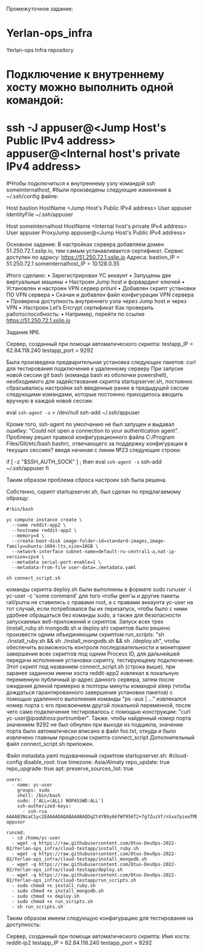 Промежуточное задание:
# Yerlan-ops_infra
Yerlan-ops Infra repository
# Подключение к внутреннему хосту можно выполнить одной командой:
# ssh -J appuser@<Jump Host's Public IPv4 address> appuser@<Internal host's private IPv4 address>

#Чтобы подключиться к внутреннему узлу командой ssh someinternalhost,
#были произведены следующие изменения в ~/.ssh/config файле:

Host bastion
   HostName <Jump Host's Public IPv4 address>
   User appuser
   IdentityFile ~/.ssh/appuser

Host someinternalhost
   HostName <Internal host's private IPv4 address>
   User appuser
   ProxyJump appuser@<Jump Host's Public IPv4 address>

Основное задание:
В настройках сервера добавляем домен 51.250.72.1.sslip.io, тем самым устанавливается сертификат.
Сервис доступен по адресу:
https://51.250.72.1.sslip.io
Адреса:
bastion_IP = 51.250.72.1
someinternalhost_IP = 10.128.0.35

Итого сделано:
• Зарегистрирован YC аккаунт
• Запущены две виртуальные машины
• Настроен Jump host и форвардинг ключей
• Установлен и настроен VPN сервер pritunl
• Добавлен скрипт установки ПО VPN сервера
• Скачан и добавлен файл конфигурации VPN сервера
• Проверена доступность внутреннего узла через Jump host и через VPN
• Настроен Let’s Encrypt сертификат
Как проверить работоспособность:
• Например, перейти по ссылке https://51.250.72.1.sslip.io

Задание №6.

Сервер, созданный при помощи автоматического скрипта:
testapp_IP = 62.84.118.240
testapp_port = 9292

Была произведена предварительная установка следующих пакетов: curl для тестирования подключения к удаленному серверу
При запуске новой сессии git bash (команда bash из оболочки powershell), необходимого для задействования скрипта startupserver.sh, постоянно сбрасывались настройки ssh введенные ранее в предыдущей сессии следующими командами, которые постоянно приходилось вводить вручную в каждой новой сессии:

eval `ssh-agent -s` > /dev/null
ssh-add ~/.ssh/appuser

Кроме того, ssh-agent по умолчанию не был запущен и выдавал ошибку: "Could not open a connection to your authentication agent".
Проблему решил правкой конфигурационного файла C:/Program Files/Git/etc/bash.bashrc, отвечающего за поддержку конфигурации в текущих сессиях?
введя начиная с линии №23 следующие строки:

if [ -z "$SSH_AUTH_SOCK" ] ; then
    eval `ssh-agent -s`
    ssh-add ~/.ssh/appuser
fi

Таким образом проблема сброса настроек ssh была решена.

Собстенно, скрипт startupserver.sh, был сделан по предлагаемому образцу:

	#!bin/bash

	yc compute instance create \
	  --name reddit-app2 \
	  --hostname reddit-app2 \
	  --memory=4 \
	  --create-boot-disk image-folder-id=standard-images,image-family=ubuntu-1604-lts,size=10GB \
	  --network-interface subnet-name=default-ru-central1-a,nat-ip-version=ipv4 \
	  --metadata serial-port-enable=1 \
	  --metadata-from-file user-data=./metadata.yaml

	sh connect_script.sh

команды скрипта deploy.sh были выполнены в формате sudo runuser -l yc-user -c 'some command' для того чтобы gem'ы и другие пакеты rail/puma не ставились с правами root, а с правами аккаунта yc-user на тот случай, если потребовался бы их перезапуск, чтобы было с ними удобнее обращаться без команды sudo, а также для безопасности запускаемых веб-приложений и скриптов.
Запуск всех трех (install_ruby.sh mongodb.sh и deploy.sh) скриптов было решено произвести одним объединяющим скриптом run_scripts: "sh ./install_ruby.sh && sh ./install_mongodb.sh && sh ./deploy.sh", чтобы обеспечить возможность контроля последовательности и мониторинг завершения всех скриптов под одним Process ID, для дальнейшей передачи исполнения установки скрипту, тестирующему подключение. Этот скрипт под названием connect_script.sh (строка выше), при заранее заданном имени хоста reddit-app2 извлекал в локальную переменную публичный ip-адрес данного сервера, затем после ожидания длиной примерно в полторы минуты командой sleep (чтобы дождаться гарантированного завершения установки пакетов) с помощью удаленного выполнения команды "ps -aux | ..." извлекался номер порта с его присвоением другой локальной переменной, после чего само подключение тестировалось с помощью конструкции: "curl yc-user@$ipaddress:$portnumber". Также. чтобы найденный номер порта значением 9292 не был обнулен при выходе из подцикла, значение порта было автоматически вписано в файл foo.txt, откуда и было извлечено главным процессом скрипта connect_script
Дополнительный файл connect_script.sh приложен.

Файл metadata.yaml подхваченный скриптом startupserver.sh:
	#cloud-config
	disable_root: true
	timezone: Asia/Almaty
	repo_update: true
	repo_upgrade: true
	apt:
	  preserve_sources_list: true

	users:
	  - name: yc-user
		groups: sudo
		shell: /bin/bash
		sudo: ['ALL=(ALL) NOPASSWD:ALL']
		ssh-authorized-keys:
		  - ssh-rsa AAAAB3NzaC1yc2EAAAADAQABAAABAQDqZt4YB9y66fWf956T2+7g7ZuzVf/nSxa7pieoTMDOPt+MraABHNQwPPPqPGI+8uX6p0tLIEB+2Rq4vQNkpJx4m2gl/F+EfF+lM5rgCrQjFT9RsxhZqY7Jx5ECqHn356ASc19sdy0mNODaOcpefavB+JtynQQORZPTSEYCi97VgX2kBjVQZ6XrUc4jXwKJzWrcD2HJpygRiYzApWrsRCzoiBVbcNWGfbUZ8nEyQEvO45GaP71jqBmTfbGnoomsaJ8vqOJDgaTojDA/Z4GEJvNRp3CaldyVRPlMNUQSEI+BZAu5uxr0ZJFRpIVWFQqIe7MjXZPHz3wDYJJ8YcYrxtl9 appuser

	runcmd:
	  - cd /home/yc-user
	  - wget -q https://raw.githubusercontent.com/Otus-DevOps-2022-02/Yerlan-ops_infra/cloud-testapp/install_ruby.sh
	  - wget -q https://raw.githubusercontent.com/Otus-DevOps-2022-02/Yerlan-ops_infra/cloud-testapp/install_mongodb.sh
	  - wget -q https://raw.githubusercontent.com/Otus-DevOps-2022-02/Yerlan-ops_infra/cloud-testapp/deploy.sh
	  - wget -q https://raw.githubusercontent.com/Otus-DevOps-2022-02/Yerlan-ops_infra/cloud-testapp/run_scripts.sh
	  - sudo chmod +x install_ruby.sh
	  - sudo chmod +x install_mongodb.sh
	  - sudo chmod +x deploy.sh
	  - sudo chmod +x run_scripts.sh
	  - sh run_scripts.sh


Таким образом имеем следующую конфигурацию для тестирования на доступность:

Сервер, созданный при помощи автоматического скрипта:
Имя хоста: reddit-ip2
testapp_IP = 62.84.118.240
testapp_port = 9292
